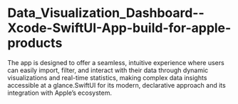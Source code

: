 # Data_Visualization_Dashboard--Xcode-SwiftUI-App-build-for-apple-products
The app is designed to offer a seamless, intuitive experience where users can easily import, filter, and interact with their data through dynamic visualizations and real-time statistics, making complex data insights accessible at a glance.SwiftUI for its modern, declarative approach  and its integration with Apple’s ecosystem.
